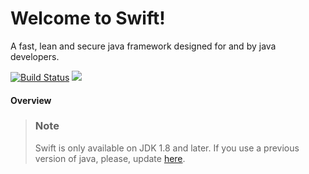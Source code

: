 # Welcome to Swift!
A fast, lean and secure java framework designed for and by java developers.

[![Build Status](https://travis-ci.org/computer-engineering-uniovi/swift.svg?branch=development)](https://travis-ci.org/computer-engineering-uniovi/swift)
[![](https://jitpack.io/v/computer-engineering-uniovi/NSXMLParser.svg)](https://jitpack.io/#computer-engineering-uniovi/NSXMLParser)

#### Overview


> ### Note
> Swift is only available on JDK 1.8 and later. If you use a previous version of java, please, update [here](http://www.oracle.com/technetwork/java/javase/overview/index.html).
